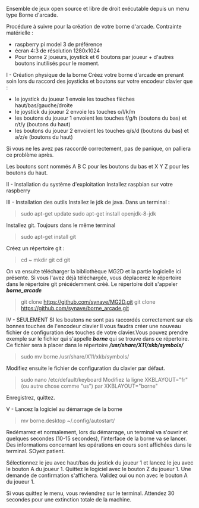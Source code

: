 Ensemble de jeux open source et libre de droit exécutable depuis un menu type Borne d'arcade.

Procédure à suivre pour la création de votre borne d'arcade. Contrainte matérielle :
- raspberry pi model 3 de préférence
- écran 4:3 de résolution 1280x1024
- Pour borne 2 joueurs, joystick et 6 boutons par joueur + d'autres boutons inutilisés pour le moment.

I - Création physique de la borne
Créez votre borne d'arcade en prenant soin lors du raccord des joysticks et boutons sur votre encodeur clavier que :
- le joystick du joueur 1 envoie les touches flèches haut/bas/gauche/droite
- le joystick du joueur 2 envoie les touches o/l/k/m
- les boutons du joueur 1 envoient les touches f/g/h (boutons du bas) et r/t/y (boutons du haut)
- les boutons du joueur 2 envoient les touches q/s/d (boutons du bas) et a/z/e (boutons du haut)

Si vous ne les avez pas raccordé correctement, pas de panique, on palliera ce problème après.

Les boutons sont nommés A B C pour les boutons du bas et X Y Z pour les boutons du haut.

II - Installation du système d'exploitation
Installez raspbian sur votre raspberry

III - Installation des outils
Installez le jdk de java. Dans un terminal :
> sudo apt-get update
> sudo apt-get install openjdk-8-jdk

Installez git. Toujours dans le même terminal
> sudo apt-get install git

Créez un répertoire git :
> cd ~
> mkdir git
> cd git

On va ensuite télécharger la bibliothèque MG2D et la partie logicielle ici présente. Si vous l'avez déjà téléchargée, vous déplacerez le répertoire dans le répertoire git précédemment créé. Le répertoire doit s'appeler ***borne_arcade***
> git clone https://github.com/synave/MG2D.git
> git clone https://github.com/synave/borne_arcade.git

IV - SEULEMENT SI les boutons ne sont pas raccordés correctement sur els bonnes touches de l'encodeur clavier
Il vous faudra créer une nouveau fichier de configuration des touches de votre clavier.Vous pouvez prendre exemple sur le fichier qui s'appelle ***borne*** qui se trouve dans ce répertoire. Ce fichier sera à placer dans le répertoire
***/usr/share/X11/xkb/symbols/***
> sudo mv borne /usr/share/X11/xkb/symbols/

Modifiez ensuite le fichier de configuration du clavier par défaut.
> sudo nano /etc/default/keyboard
Modifiez la ligne
XKBLAYOUT="fr" (ou autre chose comme "us")
par
XKBLAYOUT="borne"

Enregistrez, quittez.

V - Lancez la logiciel au démarrage de la borne
> mv borne.desktop ~/.config/autostart/

Redémarrez et normalement, lors du démarrage, un terminal va s'ouvrir et quelques secondes (10-15 secondes), l'interface de la borne va se lancer. Des informations concernant les opérations en cours sont affichées dans le terminal. SOyez patient.

Sélectionnez le jeu avec haut/bas du jostick du joueur 1 et lancez le jeu avec le bouton A du joueur 1.
Quittez le logiciel avec le bouton Z du joueur 1. Une demande de confirmation s'affichera. Validez oui ou non avec le bouton A du joueur 1.

Si vous quittez le menu, vous reviendrez sur le terminal. Attendez 30 secondes pour une extinction totale de la machine.
